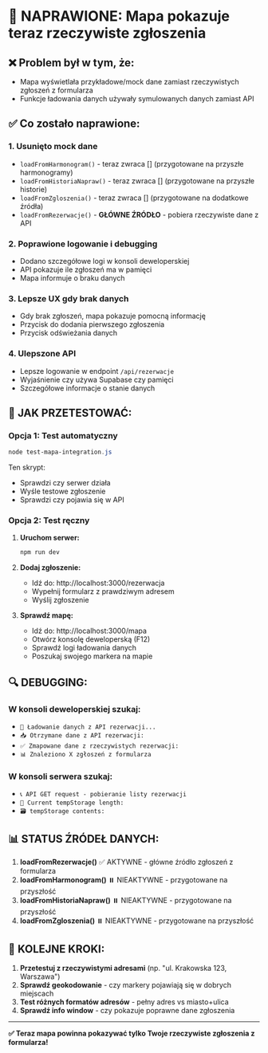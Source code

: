 # 🔧 NAPRAWIONE: Mapa pokazuje teraz rzeczywiste zgłoszenia

## ❌ Problem był w tym, że:
- Mapa wyświetlała przykładowe/mock dane zamiast rzeczywistych zgłoszeń z formularza
- Funkcje ładowania danych używały symulowanych danych zamiast API

## ✅ Co zostało naprawione:

### 1. **Usunięto mock dane**
- `loadFromHarmonogram()` - teraz zwraca [] (przygotowane na przyszłe harmonogramy)
- `loadFromHistoriaNapraw()` - teraz zwraca [] (przygotowane na przyszłe historie)
- `loadFromZgloszenia()` - teraz zwraca [] (przygotowane na dodatkowe źródła)
- `loadFromRezerwacje()` - **GŁÓWNE ŹRÓDŁO** - pobiera rzeczywiste dane z API

### 2. **Poprawione logowanie i debugging**
- Dodano szczegółowe logi w konsoli deweloperskiej
- API pokazuje ile zgłoszeń ma w pamięci
- Mapa informuje o braku danych

### 3. **Lepsze UX gdy brak danych**
- Gdy brak zgłoszeń, mapa pokazuje pomocną informację
- Przycisk do dodania pierwszego zgłoszenia
- Przycisk odświeżania danych

### 4. **Ulepszone API**
- Lepsze logowanie w endpoint `/api/rezerwacje`
- Wyjaśnienie czy używa Supabase czy pamięci
- Szczegółowe informacje o stanie danych

## 🧪 JAK PRZETESTOWAĆ:

### Opcja 1: Test automatyczny
```powershell
node test-mapa-integration.js
```
Ten skrypt:
- Sprawdzi czy serwer działa
- Wyśle testowe zgłoszenie
- Sprawdzi czy pojawia się w API

### Opcja 2: Test ręczny
1. **Uruchom serwer:**
   ```powershell
   npm run dev
   ```

2. **Dodaj zgłoszenie:**
   - Idź do: http://localhost:3000/rezerwacja
   - Wypełnij formularz z prawdziwym adresem
   - Wyślij zgłoszenie

3. **Sprawdź mapę:**
   - Idź do: http://localhost:3000/mapa
   - Otwórz konsolę deweloperską (F12)
   - Sprawdź logi ładowania danych
   - Poszukaj swojego markera na mapie

## 🔍 DEBUGGING:

### W konsoli deweloperskiej szukaj:
- `🔄 Ładowanie danych z API rezerwacji...`
- `📥 Otrzymane dane z API rezerwacji:` 
- `✅ Zmapowane dane z rzeczywistych rezerwacji:`
- `📊 Znaleziono X zgłoszeń z formularza`

### W konsoli serwera szukaj:
- `📞 API GET request - pobieranie listy rezerwacji`
- `💾 Current tempStorage length:`
- `🗃️ tempStorage contents:`

## 📊 STATUS ŹRÓDEŁ DANYCH:

1. **loadFromRezerwacje()** ✅ AKTYWNE - główne źródło zgłoszeń z formularza
2. **loadFromHarmonogram()** ⏸️ NIEAKTYWNE - przygotowane na przyszłość
3. **loadFromHistoriaNapraw()** ⏸️ NIEAKTYWNE - przygotowane na przyszłość  
4. **loadFromZgloszenia()** ⏸️ NIEAKTYWNE - przygotowane na przyszłość

## 🎯 KOLEJNE KROKI:

1. **Przetestuj z rzeczywistymi adresami** (np. "ul. Krakowska 123, Warszawa")
2. **Sprawdź geokodowanie** - czy markery pojawiają się w dobrych miejscach
3. **Test różnych formatów adresów** - pełny adres vs miasto+ulica
4. **Sprawdź info window** - czy pokazuje poprawne dane zgłoszenia

---

**✅ Teraz mapa powinna pokazywać tylko Twoje rzeczywiste zgłoszenia z formularza!**

